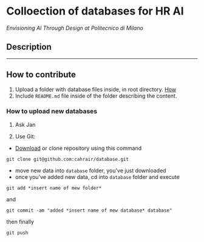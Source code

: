 # Colloection of databases for HR AI
*Envisioning Al Through Design at Politecnico di Milano*

## Description

---

## How to contribute
1. Upload a folder with database files inside, in root directory. [How](README.md/#how-to-upload)
2. Include `README.md` file inside of the folder describing the content.


### How to upload new databases
1. Ask Jan

2. Use Git:
- [Download](https://github.com/cahrair/database/archive/refs/heads/main.zip) or clone repository using this command
```
git clone git@github.com:cahrair/database.git
```
- move new data into ```database``` folder, you've just downloaded
- once you've added new data, cd into ```database``` folder and execute
```
git add *insert name of mew folder*
```
and
```
git commit -am "added *insert name of mew database* database"
```
then finally
```
git push
```
